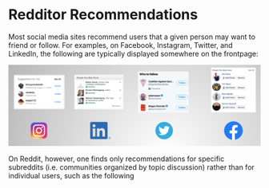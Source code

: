 # Redditor Recommendations

Most social media sites recommend users that a given person may want to friend or follow. For examples, on Facebook, Instagram, Twitter, and LinkedIn, the following are typically displayed somewhere on the frontpage:

![Alt text](images/friend-recommendations.png)

On Reddit, however, one finds only recommendations for specific subreddits (i.e. communities organized by topic discussion) rather than for individual users, such as the following
